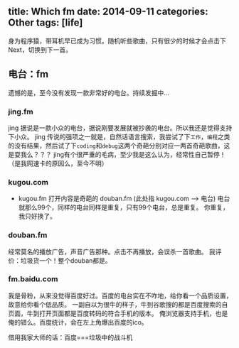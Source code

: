 title: Which fm
date: 2014-09-11
categories: Other
tags: [life]
---
身为程序猿，带耳机早已成为习惯。随机听些歌曲，只有很少的时候才会点击下Next，切换到下一首。

## 电台：fm
遗憾的是，至今没有发现一款非常好的电台。持续发掘中...

### jing.fm
jing 据说是一款小众的电台，据说刚要发展就被抄袭的电台。所以我还是觉得支持下小众。
jing 传说的强项之一就是，自然话语言搜索，我尝试了下`工作`，`编程`之类的没有结果，然后试了下`coding`和`debug`这两个奇葩分别对应一两首奇葩歌曲，这是耍我么？？？
jing有个很严重的毛病，至少我是这么认为，经常性自己暂停！（是我网速卡的原因么，至今不明）

### kugou.com
* kugou.fm 打开内容是奇葩的 douban.fm (此处指 kugou.com --> 电台)
电台就那么99个，同样的电台同样是重复，只有99个电台，总是重复。
你重复，我只好换了。

### douban.fm
经常莫名的播放广告，声音广告那种。点击不再播放，会误杀一首歌曲。
我评价：垃圾货一个！整个douban都是。

### fm.baidu.com
我是骨粉，从来没觉得百度好过。百度的电台实在不咋地，给你看一个品质设置，故意给你看个低品质。
一副自以为很牛的样子，牛到谷歌搜的都是百度搜索的自页面，牛到打开页面都是百度转码的符合手机的版本。
俺浏览器支持手机，也是俺的错么。百度统计，会在左上角爆出百度的ico。

借用我家大师的话：百度===垃圾中的战斗机



